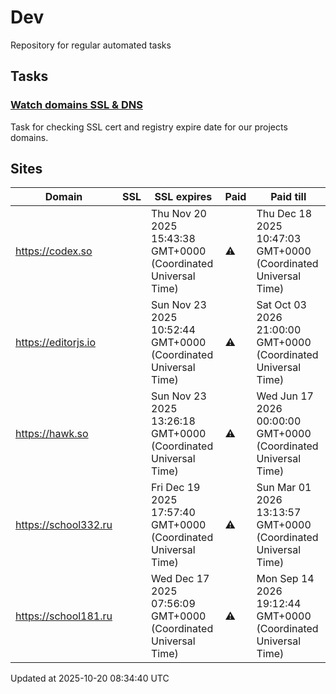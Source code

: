 # Dev

Repository for regular automated tasks

## Tasks

### [Watch domains SSL & DNS](.github/workflows/watch-domains-ssl-dns.yml)

Task for checking SSL cert and registry expire date for our projects domains.

## Sites

| Domain | SSL | SSL expires | Paid | Paid till |
| - | - | - | - | - |
| https://codex.so |  | Thu Nov 20 2025 15:43:38 GMT+0000 (Coordinated Universal Time) | ⚠️ | Thu Dec 18 2025 10:47:03 GMT+0000 (Coordinated Universal Time) |
| https://editorjs.io |  | Sun Nov 23 2025 10:52:44 GMT+0000 (Coordinated Universal Time) | ⚠️ | Sat Oct 03 2026 21:00:00 GMT+0000 (Coordinated Universal Time) |
| https://hawk.so |  | Sun Nov 23 2025 13:26:18 GMT+0000 (Coordinated Universal Time) | ⚠️ | Wed Jun 17 2026 00:00:00 GMT+0000 (Coordinated Universal Time) |
| https://school332.ru |  | Fri Dec 19 2025 17:57:40 GMT+0000 (Coordinated Universal Time) | ⚠️ | Sun Mar 01 2026 13:13:57 GMT+0000 (Coordinated Universal Time) |
| https://school181.ru |  | Wed Dec 17 2025 07:56:09 GMT+0000 (Coordinated Universal Time) | ⚠️ | Mon Sep 14 2026 19:12:44 GMT+0000 (Coordinated Universal Time) |

Updated at 2025-10-20 08:34:40 UTC
